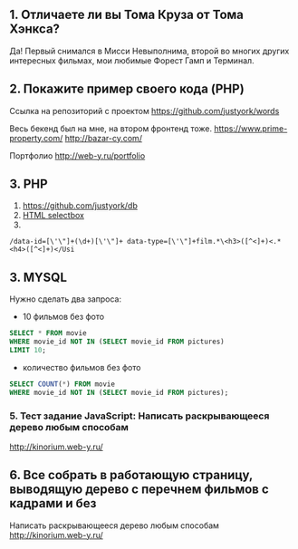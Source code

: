 ## 1. Отличаете ли вы Тома Круза от Тома Хэнкса?
Да! Первый снимался в Мисси Невыполнима, второй во многих других интересных фильмах, мои любимые Форест Гамп и Терминал.
## 2. Покажите пример своего кода (PHP)
Ссылка на репозиторий с проектом
https://github.com/justyork/words

Весь бекенд был на мне, на втором фронтенд тоже.
https://www.prime-property.com/
http://bazar-cy.com/

Портфолио
http://web-y.ru/portfolio

## 3. PHP
1. https://github.com/justyork/db
2. [HTML selectbox](https://github.com/justyork/kinorium/html)
3. 
```
/data-id=[\'\"]+(\d+)[\'\"]+ data-type=[\'\"]+film.*\<h3>([^<]+)<.*<h4>([^<]+)</Usi
```

## 3. MYSQL
Нужно сделать два запроса:
 
* 10 фильмов без фото
```SQL
SELECT * FROM movie 
WHERE movie_id NOT IN (SELECT movie_id FROM pictures) 
LIMIT 10;
```
* количество фильмов без фото
```SQL
SELECT COUNT(*) FROM movie 
WHERE movie_id NOT IN (SELECT movie_id FROM pictures);
```

### 5. Тест задание JavaScript: Написать раскрывающееся дерево любым способам
http://kinorium.web-y.ru/
## 6. Все собрать в работающую страницу, выводящую дерево с перечнем фильмов с кадрами и без
Написать раскрывающееся дерево любым способам
http://kinorium.web-y.ru/

